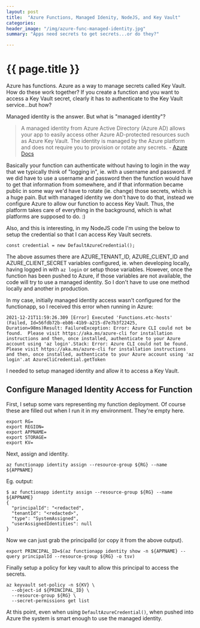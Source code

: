 ```yaml
---
layout: post
title:  "Azure Functions, Managed Idenity, NodeJS, and Key Vault"
categories:
header_image: "/img/azure-func-managed-identity.jpg"
summary: "Apps need secrets to get secrets...or do they?"

---
```


# {{ page.title }}

Azure has functions. Azure as a way to manage secrets called Key Vault. How do these work together? If you create a function and you want to access a Key Vault secret, clearly it has to authenticate to the Key Vault service...but how?

Managed identity is the answer. But what is "managed identity"?

>A managed identity from Azure Active Directory (Azure AD) allows your app to easily access other Azure AD-protected resources such as Azure Key Vault. The identity is managed by the Azure platform and does not require you to provision or rotate any secrets. - [Azure Docs](https://docs.microsoft.com/en-us/azure/app-service/overview-managed-identity?tabs=dotnet)

Basically your function can authenticate without having to login in the way that we typically think of "logging in", ie. with a username and password. If we did have to use a username and password then the function would have to get that information from somewhere, and if that information became public in some way we'd have to rotate (ie. change) those secrets, which is a huge pain. But with managed identity we don't have to do that, instead we configure Azure to allow our function to access Key Vault. Thus, the platform takes care of everything in the background, which is what platforms are supposed to do. :)

Also, and this is interesting, in my NodeJS code I'm using the below to setup the credential so that I can access Key Vault secrets.

```
const credential = new DefaultAzureCredential();
```

The above assumes there are AZURE_TENANT_ID, AZURE_CLIENT_ID and AZURE_CLIENT_SECRET variables configured, ie. when developing locally, having logged in with `az login` or setup those variables. However, once the function has been pushed to Azure, if those variables are not available, the code will try to use a managed identity. So I don't have to use one method locally and another in production.

In my case, initially managed identity access wasn't configured for the functionapp, so I received this error when running in Azure:

```
2021-12-21T11:59:26.309 [Error] Executed 'Functions.etc-hosts' (Failed, Id=56fdb72b-eb86-41b9-a215-d7e7b3f22425, Duration=98ms)Result: FailureException: Error: Azure CLI could not be found.  Please visit https://aka.ms/azure-cli for installation instructions and then, once installed, authenticate to your Azure account using 'az login'.Stack: Error: Azure CLI could not be found.  Please visit https://aka.ms/azure-cli for installation instructions and then, once installed, authenticate to your Azure account using 'az login'.at AzureCliCredential.getToken 
```

I needed to setup managed identity and allow it to access a Key Vault.

## Configure Managed Identity Access for Function

First, I setup some vars representing my function deployment. Of course these are filled out when I run it in my environment. They're empty here.

```
export RG=
export REGION=
export APPNAME=
export STORAGE=
export KV=
```

Next, assign and identity.

```
az functionapp identity assign --resource-group ${RG} --name ${APPNAME}
```

Eg. output:

```
$ az functionapp identity assign --resource-group ${RG} --name ${APPNAME}
{
  "principalId": "<redacted",
  "tenantId": "<redacted>",
  "type": "SystemAssigned",
  "userAssignedIdentities": null
}
```

Now we can just grab the principalId (or copy it from the above output).

```
export PRINCIPAL_ID=$(az functionapp identity show -n ${APPNAME} --query principalId --resource-group ${RG} -o tsv)
```

Finally setup a policy for key vault to allow this  principal to access the secrets.

```
az keyvault set-policy -n ${KV} \
  --object-id ${PRINCIPAL_ID} \
  --resource-group ${RG} \
  --secret-permissions get list 
```

At this point, even when using `DefaultAzureCredential()`, when pushed into Azure the system is smart enough to use the managed identity.